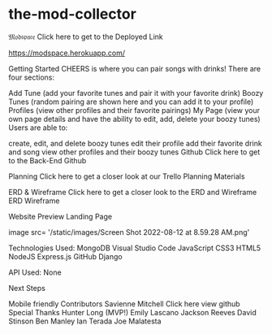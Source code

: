 # the-mod-collector
𝔐𝔬𝔡𝔰𝔭𝔞𝔠𝔢
Click here to get to the Deployed Link  

https://modspace.herokuapp.com/

Getting Started
CHEERS is where you can pair songs with drinks! There are four sections:

Add Tune (add your favorite tunes and pair it with your favorite drink)
Boozy Tunes (random pairing are shown here and you can add it to your profile)
Profiles (view other profiles and their favorite pairings)
My Page (view your own page details and have the ability to edit, add, delete your boozy tunes)
Users are able to:

create, edit, and delete boozy tunes
edit their profile
add their favorite drink and song
view other profiles and their boozy tunes
Github
Click here to get to the Back-End Github

Planning
Click here to get a closer look at our Trello Planning Materials

ERD & Wireframe
Click here to get a closer look to the ERD and Wireframe
ERD Wireframe

Website Preview
Landing Page

 image src= '/static/images/Screen Shot 2022-08-12 at 8.59.28 AM.png'

Technologies Used:
MongoDB Visual Studio Code JavaScript CSS3 HTML5 NodeJS Express.js GitHub Django

API Used:
None

Next Steps
 
 Mobile friendly
Contributors
Savienne Mitchell Click here view github
Special Thanks
Hunter Long (MVP!)
Emily Lascano
Jackson Reeves
David Stinson
Ben Manley
Ian Terada
Joe Malatesta